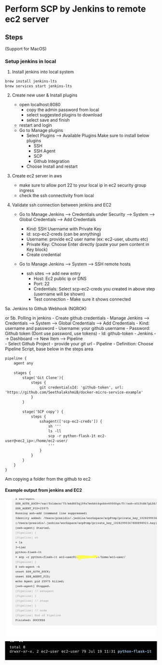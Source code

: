 # Perform SCP by Jenkins to remote ec2 server

## Steps
(Support for MacOS)
### Setup jenkins in local
1. Install jenkins into local system

```
brew install jenkins-lts
brew services start jenkins-lts
```

2. Create new user & Install plugins
    - open localhost:8080 
        - copy the admin password from local 
        - select suggested plugins to download
        - select save and finish
    - restart and login
    - Go to Manage plugins
        - Select Plugins --> Available Plugins Make sure to install below plugins
            - SSH
            - SSH Agent
            - SCP
            - Github Integration
        - Choose Install and restart

3. Create ec2 server in aws
    - make sure to allow port 22 to your local ip in ec2 security group ingress 
    -  check the ssh connectivity from local

4. Validate ssh connection between jenkins and EC2
    - Go to Manage Jenkins --> Credentials under Security --> System --> Global Credentials --> Add Credentials
        - Kind: SSH Username with Private Key
        - id: scp-ec2-creds (can be annything)
        - Username: provide ec2 user name (ex: ec2-user, ubuntu etc)
        - Private Key: Choose Enter directly (paste your pem content in Key block)
        - Create credential 
    
    - Go to Manage Jenkins --> System -->  SSH remote hosts
        - ssh sites --> add new entry
            - Host: Ec2 public ip or DNS
            - Port: 22
            - Credentials: Select scp-ec2-creds you created in above step (username will be shown)
            - Test connection - Make sure it shows connected

5a. Jenkins to Github Webhook (NGROK)


or 
5b. Polling in jenkins
    - Create github credentials 
      - Manage Jenkins  --> Credentials --> System --> Global Credentials --> Add Credentials
        - Kind: username and password
        - Username: your github username
        - Password: Github token (Dont use password, use tokens)
        - Id: github-token
    - Jenkins  --> Dashboard --> New Item --> Pipeline  
        - Select Github Project - provide your git url
        - Pipeline 
            - Definition: Choose Pipeline Script, base below in the steps area
```
pipeline {
    agent any
    
    stages {
        stage('Git Clone'){
            steps {
                git credentialsId: 'github-token', url: 'https://github.com/SeethalakshmiB/docker-micro-service-example'
            }
        }
        
        stage('SCP copy') {
            steps {
                sshagent(['scp-ec2-creds']) {
                    sh '''
                    ls -ll
                    scp -r python-flask-1t ec2-user@<ec2_ip>:/home/ec2-user/
                    '''
                }
            }
        }
    }
}

```

Am copying a folder from the github to ec2 

#### Example output from jenkins and EC2

![Screenshot](jenkins.png)

![Screenshot](ec2.png)